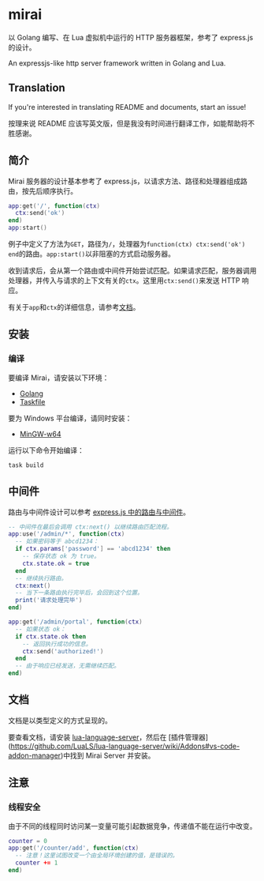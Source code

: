# mirai
以 Golang 编写、在 Lua 虚拟机中运行的 HTTP 服务器框架，参考了 express.js 的设计。

An expressjs-like http server framework written in Golang and Lua.

## Translation
If you're interested in translating README and documents, start an issue!

按理来说 README 应该写英文版，但是我没有时间进行翻译工作，如能帮助将不胜感谢。

## 简介

Mirai 服务器的设计基本参考了 express.js，以请求方法、路径和处理器组成路由，按先后顺序执行。
```lua
app:get('/', function(ctx)
  ctx:send('ok')
end)
app:start()
```
例子中定义了方法为```GET```，路径为```/```，处理器为```function(ctx) ctx:send('ok') end```的路由。```app:start()```以非阻塞的方式启动服务器。

收到请求后，会从第一个路由或中间件开始尝试匹配。如果请求匹配，服务器调用处理器，并传入与请求的上下文有关的```ctx```。这里用```ctx:send()```来发送 HTTP 响应。

有关于```app```和```ctx```的详细信息，请参考[文档](#文档)。

## 安装

### 编译

要编译 Mirai，请安装以下环境：
* [Golang](https://go.dev/dl/)
* [Taskfile](https://taskfile.dev/installation)

要为 Windows 平台编译，请同时安装：
* [MinGW-w64](https://www.mingw-w64.org/downloads/)

运行以下命令开始编译：
```
task build
```

## 中间件
路由与中间件设计可以参考 [express.js 中的路由与中间件](https://expressjs.com/zh-cn/guide/using-middleware.html)。

```lua
-- 中间件在最后会调用 ctx:next() 以继续路由匹配流程。
app:use('/admin/*', function(ctx)
  -- 如果密码等于 abcd1234：
  if ctx.params['password'] == 'abcd1234' then
    -- 保存状态 ok 为 true。
    ctx.state.ok = true
  end
  -- 继续执行路由。
  ctx:next()
  -- 当下一条路由执行完毕后，会回到这个位置。
  print('请求处理完毕')
end)

app:get('/admin/portal', function(ctx)
  -- 如果状态 ok：
  if ctx.state.ok then
    -- 返回执行成功的信息。
    ctx:send('authorized!')
  end
  -- 由于响应已经发送，无需继续匹配。
end)
```

## 文档
文档是以类型定义的方式呈现的。

要查看文档，请安装 [lua-language-server](https://github.com/LuaLS/lua-language-server)，然后在 [插件管理器] (https://github.com/LuaLS/lua-language-server/wiki/Addons#vs-code-addon-manager)中找到 Mirai Server 并安装。

## 注意

### 线程安全

由于不同的线程同时访问某一变量可能引起数据竞争，传递值不能在运行中改变。

```lua
counter = 0
app:get('/counter/add', function(ctx)
  -- 注意！这里试图改变一个由全局环境创建的值，是错误的。
  counter += 1
end)
```
